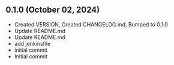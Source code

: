 ## 0.1.0 (October 02, 2024)
- Created VERSION, Created CHANGELOG.md, Bumped to 0.1.0
- Update README.md
- Update README.md
- add jenkinsfile
- initial commit
- Initial commit

